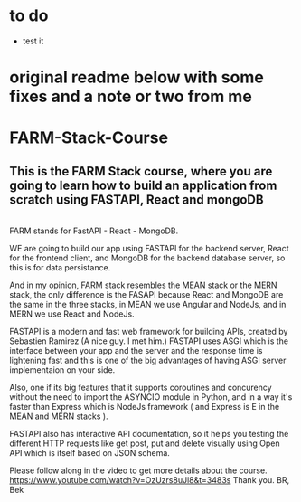 # to do
* test it


# original readme below with some fixes and a note or two from me

# FARM-Stack-Course

This is the FARM Stack course, where you are going to learn how to build an application from scratch using FASTAPI, React and mongoDB
----------------------------------------------------------
<br/>
FARM stands for FastAPI - React - MongoDB.

WE are going to build our app using FASTAPI for the backend server, React for the frontend client, and MongoDB for the backend database server, so this is for data persistance.

And in my opinion, FARM stack resembles the MEAN stack or the MERN stack, the only difference is the FASAPI because React and MongoDB are the same in the three stacks, 
in MEAN we use Angular and NodeJs, and in MERN we use React and NodeJs.  

FASTAPI is a modern and fast web framework for building APIs, created by Sebastien Ramirez (A nice guy. I met him.) FASTAPI uses ASGI which is the interface between your app and the server and the response time is lightening fast and this is one of the big advantages of having ASGI server implementaion on your side.

Also, one if its big features that it supports coroutines and concurency without the need to import the ASYNCIO module in Python, and in a way it's faster than Express which is NodeJs framework ( and Express is E in the MEAN and MERN stacks ).

FASTAPI also has interactive API documentation, so it helps you testing the different HTTP requests like get post, put and delete visually using Open API which is itself based on JSON schema.

Please follow along in the video to get more details about the course.
https://www.youtube.com/watch?v=OzUzrs8uJl8&t=3483s
Thank you.
BR,
Bek

